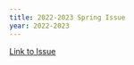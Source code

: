 ```yaml
---
title: 2022-2023 Spring Issue
year: 2022-2023
---
```

[Link to Issue](<https://1a326c62-8578-4d6a-bca6-762972efcfa5.filesusr.com/ugd/e504ba_bb9fe0e79829488693c9d75c61fe0fd9.pdf>)
